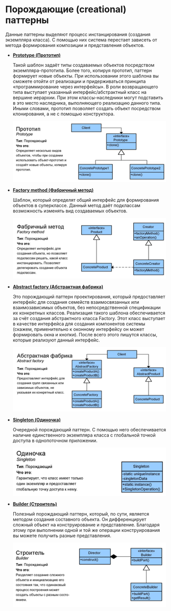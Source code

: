 # Порождающие (creational) паттерны

Данные паттерны выделяют процесс инстанцирования (создания экземпляра класса).
С помощью них система перестает зависеть от метода формирования композиции и представления объектов.

- [**Prototype (Прототип)**](prototype/)

    Такой шаблон задаёт типы создаваемых объектов посредством экземпляра-прототипа. Более того, копируя прототип, паттерн формирует новые объекты. При использовании этого шаблона вы сможете отойти от реализации и придерживаться принципа «программирование через интерфейсы». В роли возвращающего типа выступает указанный интерфейс/абстрактный класс на вершине иерархии. При этом классы-наследники могут подставить в это место наследника, выполняющего реализацию данного типа. Иными словами, прототип позволяет создать объект посредством клонирования, а не с помощью конструктора.

    ![UML диаграмма паттерна](prototype/prototype.jpg)

- [**Factory method (Фабричный метод)**](factory_method/)

    Шаблон, который определят общий интерфейс для формирования объектов в суперклассе. Данный метод даёт подклассам возможность изменять вид создаваемых объектов.

    ![UML диаграмма паттерна](factory_method/factory_method.jpg)

- [**Abstract factory (Абстрактная фабрика)**](abstract_factory/)

    Это порождающий паттерн проектирования, который предоставляет интерфейс для создания семейств взаимосвязанных или взаимозависимых объектов, без непосредственной спецификации их конкретных классов. Реализация такого шаблона обеспечивается за счёт создания абстрактного класса Factory. Этот класс выступает в качестве интерфейса для создания компонентов системы (скажем, применительно к оконному интерфейсу он может формировать окна и кнопки). После всего этого пишутся классы, которые реализуют данный интерфейс.

    ![UML диаграмма паттерна](abstract_factory/abstract_factory.jpg)

- [**Singleton (Одиночка)**](singleton/)

    Очередной порождающий паттерн. С помощью него обеспечивается наличие единственного экземпляра класса с глобальной точкой доступа в однопоточном приложении.

    ![UML диаграмма паттерна](singleton/singleton.jpg)

- [**Builder (Строитель)**](builder/)

    Полезный порождающий паттерн, который, по сути, является методом создания составного объекта. Он дифференцирует сложный объект на конструирование и представление. Благодаря этому при выполнении одной и той же операции конструирования вы можете получить разные представления.

    ![UML диаграмма паттерна](builder/builder.jpg)